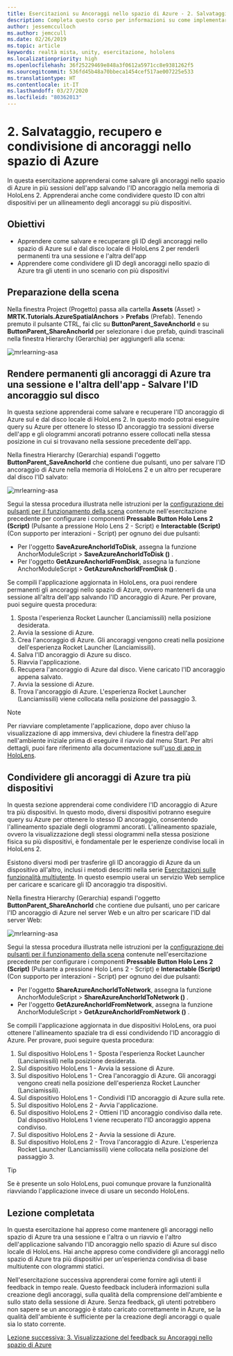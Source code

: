 ```yaml
---
title: Esercitazioni su Ancoraggi nello spazio di Azure - 2. Salvataggio, recupero e condivisione di ancoraggi nello spazio di Azure
description: Completa questo corso per informazioni su come implementare il riconoscimento volto di Azure in un'applicazione di realtà mista.
author: jessemcculloch
ms.author: jemccull
ms.date: 02/26/2019
ms.topic: article
keywords: realtà mista, unity, esercitazione, hololens
ms.localizationpriority: high
ms.openlocfilehash: 36f25229469e848a3f0612a5971cc8e9381262f5
ms.sourcegitcommit: 536fd45b48a70bbeca1454cef517ae007225e533
ms.translationtype: HT
ms.contentlocale: it-IT
ms.lasthandoff: 03/27/2020
ms.locfileid: "80362013"
---
```

# <a name="2-saving-retrieving-and-sharing-azure-spatial-anchors"></a>2. Salvataggio, recupero e condivisione di ancoraggi nello spazio di Azure

In questa esercitazione apprenderai come salvare gli ancoraggi nello spazio di Azure in più sessioni dell'app salvando l'ID ancoraggio nella memoria di HoloLens 2. Apprenderai anche come condividere questo ID con altri dispositivi per un allineamento degli ancoraggi su più dispositivi.

## <a name="objectives"></a>Obiettivi

* Apprendere come salvare e recuperare gli ID degli ancoraggi nello spazio di Azure sul e dal disco locale di HoloLens 2 per renderli permanenti tra una sessione e l'altra dell'app
* Apprendere come condividere gli ID degli ancoraggi nello spazio di Azure tra gli utenti in uno scenario con più dispositivi

## <a name="preparing-the-scene"></a>Preparazione della scena

Nella finestra Project (Progetto) passa alla cartella **Assets** (Asset) > **MRTK.Tutorials.AzureSpatialAnchors** > **Prefabs** (Prefab). Tenendo premuto il pulsante CTRL, fai clic su **ButtonParent_SaveAnchorId** e su **ButtonParent_ShareAnchorId** per selezionare i due prefab, quindi trascinali nella finestra Hierarchy (Gerarchia) per aggiungerli alla scena:

![mrlearning-asa](images/mrlearning-asa/tutorial2-section1-step1-1.png)

## <a name="persist-azure-anchors-between-app-sessions---save-anchor-id-to-disk"></a>Rendere permanenti gli ancoraggi di Azure tra una sessione e l'altra dell'app - Salvare l'ID ancoraggio sul disco
<!-- TODO: Consider renaming to 'Persist Azure Anchors between app sessions' -->

In questa sezione apprenderai come salvare e recuperare l'ID ancoraggio di Azure sul e dal disco locale di HoloLens 2. In questo modo potrai eseguire query su Azure per ottenere lo stesso ID ancoraggio tra sessioni diverse dell'app e gli ologrammi ancorati potranno essere collocati nella stessa posizione in cui si trovavano nella sessione precedente dell'app.

Nella finestra Hierarchy (Gerarchia) espandi l'oggetto **ButtonParent_SaveAnchorId** che contiene due pulsanti, uno per salvare l'ID ancoraggio di Azure nella memoria di HoloLens 2 e un altro per recuperare dal disco l'ID salvato:

![mrlearning-asa](images/mrlearning-asa/tutorial2-section2-step1-1.png)

Segui la stessa procedura illustrata nelle istruzioni per la [configurazione dei pulsanti per il funzionamento della scena](mrlearning-asa-ch1.md#configuring-the-buttons-to-operate-the-scene) contenute nell'esercitazione precedente per configurare i componenti **Pressable Button Holo Lens 2 (Script)** (Pulsante a pressione Holo Lens 2 - Script) e **Interactable (Script)** (Con supporto per interazioni - Script) per ognuno dei due pulsanti:

* Per l'oggetto **SaveAzureAnchorIdToDisk**, assegna la funzione AnchorModuleScript > **SaveAzureAnchorIdToDisk ()** .
* Per l'oggetto **GetAzureAnchorIdFromDisk**, assegna la funzione AnchorModuleScript > **GetAzureAnchorIdFromDisk ()** .

Se compili l'applicazione aggiornata in HoloLens, ora puoi rendere permanenti gli ancoraggi nello spazio di Azure, ovvero mantenerli da una sessione all'altra dell'app salvando l'ID ancoraggio di Azure. Per provare, puoi seguire questa procedura:

1. Sposta l'esperienza Rocket Launcher (Lanciamissili) nella posizione desiderata.
2. Avvia la sessione di Azure.
3. Crea l'ancoraggio di Azure. Gli ancoraggi vengono creati nella posizione dell'esperienza Rocket Launcher (Lanciamissili).
4. Salva l'ID ancoraggio di Azure su disco.
5. Riavvia l'applicazione.
6. Recupera l'ancoraggio di Azure dal disco. Viene caricato l'ID ancoraggio appena salvato.
7. Avvia la sessione di Azure.
8. Trova l'ancoraggio di Azure. L'esperienza Rocket Launcher (Lanciamissili) viene collocata nella posizione del passaggio 3.

> [!NOTE]
> Per riavviare completamente l'applicazione, dopo aver chiuso la visualizzazione di app immersiva, devi chiudere la finestra dell'app nell'ambiente iniziale prima di eseguire il riavvio dal menu Start. Per altri dettagli, puoi fare riferimento alla documentazione sull'[uso di app in HoloLens](https://docs.microsoft.com/hololens/holographic-home#using-apps-on-hololens).

## <a name="share-azure-anchors-between-multiple-devices"></a>Condividere gli ancoraggi di Azure tra più dispositivi

In questa sezione apprenderai come condividere l'ID ancoraggio di Azure tra più dispositivi. In questo modo, diversi dispositivi potranno eseguire query su Azure per ottenere lo stesso ID ancoraggio, consentendo l'allineamento spaziale degli ologrammi ancorati. L'allineamento spaziale, ovvero la visualizzazione degli stessi ologrammi nella stessa posizione fisica su più dispositivi, è fondamentale per le esperienze condivise locali in HoloLens 2.

Esistono diversi modi per trasferire gli ID ancoraggio di Azure da un dispositivo all'altro, inclusi i metodi descritti nella serie [Esercitazioni sulle funzionalità multiutente](mrlearning-sharing(photon)-ch1.md). In questo esempio userai un servizio Web semplice per caricare e scaricare gli ID ancoraggio tra dispositivi.

Nella finestra Hierarchy (Gerarchia) espandi l'oggetto **ButtonParent_ShareAnchorId** che contiene due pulsanti, uno per caricare l'ID ancoraggio di Azure nel server Web e un altro per scaricare l'ID dal server Web:

![mrlearning-asa](images/mrlearning-asa/tutorial2-section3-step1-1.png)

Segui la stessa procedura illustrata nelle istruzioni per la [configurazione dei pulsanti per il funzionamento della scena](mrlearning-asa-ch1.md#configuring-the-buttons-to-operate-the-scene) contenute nell'esercitazione precedente per configurare i componenti **Pressable Button Holo Lens 2 (Script)** (Pulsante a pressione Holo Lens 2 - Script) e **Interactable (Script)** (Con supporto per interazioni - Script) per ognuno dei due pulsanti:

* Per l'oggetto **ShareAzureAnchorIdToNetwork**, assegna la funzione AnchorModuleScript > **ShareAzureAnchorIdToNetwork ()** .
* Per l'oggetto **GetAzureAnchorIdFromNetwork**, assegna la funzione AnchorModuleScript > **GetAzureAnchorIdFromNetwork ()** .

Se compili l'applicazione aggiornata in due dispositivi HoloLens, ora puoi ottenere l'allineamento spaziale tra di essi condividendo l'ID ancoraggio di Azure. Per provare, puoi seguire questa procedura:

1. Sul dispositivo HoloLens 1 - Sposta l'esperienza Rocket Launcher (Lanciamissili) nella posizione desiderata.
2. Sul dispositivo HoloLens 1 - Avvia la sessione di Azure.
3. Sul dispositivo HoloLens 1 - Crea l'ancoraggio di Azure. Gli ancoraggi vengono creati nella posizione dell'esperienza Rocket Launcher (Lanciamissili).
4. Sul dispositivo HoloLens 1 - Condividi l'ID ancoraggio di Azure sulla rete.
5. Sul dispositivo HoloLens 2 - Avvia l'applicazione.
6. Sul dispositivo HoloLens 2 - Ottieni l'ID ancoraggio condiviso dalla rete. Dal dispositivo HoloLens 1 viene recuperato l'ID ancoraggio appena condiviso.
7. Sul dispositivo HoloLens 2 - Avvia la sessione di Azure.
8. Sul dispositivo HoloLens 2 - Trova l'ancoraggio di Azure. L'esperienza Rocket Launcher (Lanciamissili) viene collocata nella posizione del passaggio 3.

> [!TIP]
> Se è presente un solo HoloLens, puoi comunque provare la funzionalità riavviando l'applicazione invece di usare un secondo HoloLens.

## <a name="congratulations"></a>Lezione completata

In questa esercitazione hai appreso come mantenere gli ancoraggi nello spazio di Azure tra una sessione e l'altra o un riavvio e l'altro dell'applicazione salvando l'ID ancoraggio nello spazio di Azure sul disco locale di HoloLens. Hai anche appreso come condividere gli ancoraggi nello spazio di Azure tra più dispositivi per un'esperienza condivisa di base multiutente con ologrammi statici.

Nell'esercitazione successiva apprenderai come fornire agli utenti il feedback in tempo reale. Questo feedback includerà informazioni sulla creazione degli ancoraggi, sulla qualità della comprensione dell'ambiente e sullo stato della sessione di Azure. Senza feedback, gli utenti potrebbero non sapere se un ancoraggio è stato caricato correttamente in Azure, se la qualità dell'ambiente è sufficiente per la creazione degli ancoraggi o quale sia lo stato corrente.

[Lezione successiva: 3. Visualizzazione del feedback su Ancoraggi nello spazio di Azure](mrlearning-asa-ch3.md)
